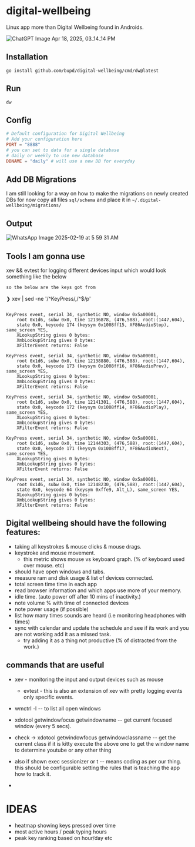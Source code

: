 # digital-wellbeing
Linux app more than Digital Wellbeing found in Androids.


![ChatGPT Image Apr 18, 2025, 03_14_14 PM](https://github.com/user-attachments/assets/c8c61ce8-708f-43a0-ae84-a78ae7321c6f)


## Installation
```shell
go install github.com/bupd/digital-wellbeing/cmd/dw@latest
```

## Run
```shell
dw
```

## Config
```toml
# Default configuration for Digital Wellbeing
# Add your configuration here
PORT = "8888"
# you can set to data for a single database
# daily or weekly to use new database
DBNAME = "daily" # will use a new DB for everyday
```

## Add DB Migrations
I am still looking for a way on how to make the migrations on newly created DBs
for now copy all files `sql/schema` and place it in `~/.digital-wellbeing/migrations/`

## Output

![WhatsApp Image 2025-02-19 at 5 59 31 AM](https://github.com/user-attachments/assets/8e20fe00-94a5-449d-9a1f-8232cc548d10)


## Tools I am gonna use
xev && evtest for logging different devices input which would look something like the below




```bash
so the below are the keys got from

```
❯ xev | sed -ne '/^KeyPress/,/^$/p'
```

KeyPress event, serial 34, synthetic NO, window 0x5a00001,
    root 0x1d6, subw 0x0, time 12136878, (476,588), root:(1447,604),
    state 0x0, keycode 174 (keysym 0x1008ff15, XF86AudioStop), same_screen YES,
    XLookupString gives 0 bytes:
    XmbLookupString gives 0 bytes:
    XFilterEvent returns: False

KeyPress event, serial 34, synthetic NO, window 0x5a00001,
    root 0x1d6, subw 0x0, time 12138880, (476,588), root:(1447,604),
    state 0x0, keycode 173 (keysym 0x1008ff16, XF86AudioPrev), same_screen YES,
    XLookupString gives 0 bytes:
    XmbLookupString gives 0 bytes:
    XFilterEvent returns: False

KeyPress event, serial 34, synthetic NO, window 0x5a00001,
    root 0x1d6, subw 0x0, time 12141301, (476,588), root:(1447,604),
    state 0x0, keycode 172 (keysym 0x1008ff14, XF86AudioPlay), same_screen YES,
    XLookupString gives 0 bytes:
    XmbLookupString gives 0 bytes:
    XFilterEvent returns: False

KeyPress event, serial 34, synthetic NO, window 0x5a00001,
    root 0x1d6, subw 0x0, time 12144303, (476,588), root:(1447,604),
    state 0x0, keycode 171 (keysym 0x1008ff17, XF86AudioNext), same_screen YES,
    XLookupString gives 0 bytes:
    XmbLookupString gives 0 bytes:
    XFilterEvent returns: False

KeyPress event, serial 34, synthetic NO, window 0x5a00001,
    root 0x1d6, subw 0x0, time 12148230, (476,588), root:(1447,604),
    state 0x0, keycode 64 (keysym 0xffe9, Alt_L), same_screen YES,
    XLookupString gives 0 bytes:
    XmbLookupString gives 0 bytes:
    XFilterEvent returns: False

```

## Digital wellbeing should have the following features:
- taking all keystrokes & mouse clicks & mouse drags.
- keystroke and mouse movement.
	- this metric shows mouse vs keyboard graph. (% of keyboard used over mouse. etc)
- should have open windows and tabs.
- measure ram and disk usage & list of devices connected.
- total screen time time in each app
- read browser information and which apps use more of your memory.
- idle time. (auto power off after 10 mins of inactivity.)
- note volume % with time of connected devices
- note power usage (if possible)
- list how many times sounds are heard (i.e monitoring headphones with times)
- sync with calendar and update the schedule and see if its work and you are not working add it as a missed task.
	- try adding it as a thing not productive (% of distracted from the work.)


## commands that are useful
- xev - monitoring the input and output devices such as mouse
  - evtest - this is also an extension of xev with pretty logging events only specific events.

- wmctrl -l -- to list all open windows
- xdotool getwindowfocus getwindowname -- get current focused window (every 5 secs).
- check -> xdotool getwindowfocus getwindowclassname -- get the current class if it is kitty execute the above one to get the window name to determine youtube or any other thing
- also if shown exec sessionizer or t -- means coding as per our thing. this should be configurable setting the rules that is teaching the app how to track it.
-

# IDEAS
- heatmap showing keys pressed over time
- most active hours / peak typing hours
- peak key ranking based on hour/day etc
